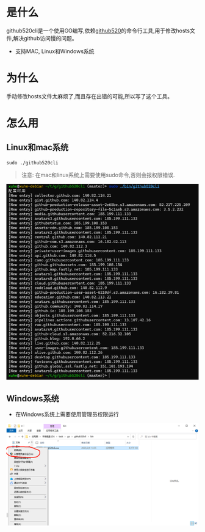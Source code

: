 # 是什么

github520cli是一个使用GO编写,依赖[github520](https://github.com/521xueweihan/GitHub520)的命令行工具,用于修改hosts文件,解决github访问慢的问题。
- 支持MAC, Linux和Windows系统

# 为什么

手动修改hosts文件太麻烦了,而且存在出错的可能,所以写了这个工具。

# 怎么用

## Linux和mac系统

```shell
sudo ./github520cli
```
> 注意: 在mac和linux系统上需要使用sudo命令,否则会报权限错误.

![use-case-linux](./docs/imgs/use-case-linux.png)

## Windows系统

- 在Windows系统上需要使用管理员权限运行

![use-case-windows](./docs/imgs/use-case-windows.png)